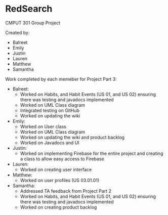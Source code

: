 # RedSearch

CMPUT 301 Group Project

Created by:
* Balreet
* Emily
* Justin
* Lauren
* Matthew
* Samantha

Work completed by each memeber for Project Part 3:
* Balreet: 
  * Worked on Habits, and Habit Events (US 01, and US 02) ensuring there was testing and javadocs implemented
  * Worked on UML Class diagram
  * Integrated testing on GitHub
  * Worked on updating the wiki
* Emily:
  * Worked on User class
  * Worked on UML Class diagram
  * Worked on updating the wiki and product backlog
  * Worked on Javadocs and UI
* Justin:
  * Worked on implementing Firebase for the entire project and creating a class to allow easy access to Firebase
* Lauren:
  * Worked on creating user interface
* Matthew:
  * Worked on user profiles (US 03.01.01)
* Samantha:
  * Addressed TA feedback from Project Part 2
  * Worked on Habits, and Habit Events (US 01, and US 02) ensuring there was testing and javadocs implemented
  * Worked on creating product backlog
